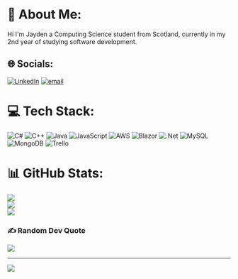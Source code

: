 # 💫 About Me:
Hi I'm Jayden a Computing Science student from Scotland, currently in my 2nd year of studying software development.


## 🌐 Socials:
[![LinkedIn](https://img.shields.io/badge/LinkedIn-%230077B5.svg?logo=linkedin&logoColor=white)](https://linkedin.com/in/https://www.linkedin.com/in/jayden-robertson-72b206326/) [![email](https://img.shields.io/badge/Email-D14836?logo=gmail&logoColor=white)](mailto:jaydensouterrobertson@gmail.com) 

# 💻 Tech Stack:
![C#](https://img.shields.io/badge/c%23-%23239120.svg?style=flat-square&logo=csharp&logoColor=white) ![C++](https://img.shields.io/badge/c++-%2300599C.svg?style=flat-square&logo=c%2B%2B&logoColor=white) ![Java](https://img.shields.io/badge/java-%23ED8B00.svg?style=flat-square&logo=openjdk&logoColor=white) ![JavaScript](https://img.shields.io/badge/javascript-%23323330.svg?style=flat-square&logo=javascript&logoColor=%23F7DF1E) ![AWS](https://img.shields.io/badge/AWS-%23FF9900.svg?style=flat-square&logo=amazon-aws&logoColor=white) ![Blazor](https://img.shields.io/badge/blazor-%235C2D91.svg?style=flat-square&logo=blazor&logoColor=white) ![.Net](https://img.shields.io/badge/.NET-5C2D91?style=flat-square&logo=.net&logoColor=white) ![MySQL](https://img.shields.io/badge/mysql-4479A1.svg?style=flat-square&logo=mysql&logoColor=white) ![MongoDB](https://img.shields.io/badge/MongoDB-%234ea94b.svg?style=flat-square&logo=mongodb&logoColor=white) ![Trello](https://img.shields.io/badge/Trello-%23026AA7.svg?style=flat-square&logo=Trello&logoColor=white)
# 📊 GitHub Stats:
![](https://github-readme-stats.vercel.app/api?username=pyroxill&theme=dark&hide_border=false&include_all_commits=true&count_private=false)<br/>
![](https://nirzak-streak-stats.vercel.app/?user=pyroxill&theme=dark&hide_border=false)<br/>
![](https://github-readme-stats.vercel.app/api/top-langs/?username=pyroxill&theme=dark&hide_border=false&include_all_commits=true&count_private=false&layout=compact)

### ✍️ Random Dev Quote
![](https://quotes-github-readme.vercel.app/api?type=horizontal&theme=dark)

---
[![](https://visitcount.itsvg.in/api?id=pyroxill&icon=2&color=12)](https://visitcount.itsvg.in)

<!-- Proudly created with GPRM ( https://gprm.itsvg.in ) -->
